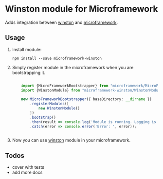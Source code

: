 # Winston module for Microframework

Adds integration between [winston](https://github.com/winstonjs/winston) and 
[microframework](https://github.com/PLEEROCK/microframework).

## Usage

1. Install module:

    `npm install --save microframework-winston`

2. Simply register module in the microframework when you are bootstrapping it.
    
    ```typescript
    
        import {MicroFrameworkBootstrapper} from "microframework/MicroFrameworkBootstrapper";
        import {WinstonModule} from "microframework-winston/WinstonModule";
        
        new MicroFrameworkBootstrapper({ baseDirectory: __dirname })
            .registerModules([
                new WinstonModule()
            ])
            .bootstrap()
            .then(result => console.log('Module is running. Logging is available now.'))
            .catch(error => console.error('Error: ', error));
            
    ```

3. Now you can use [winston](http://github.com/PLEEROCK/winston) module in your microframework.

## Todos

* cover with tests
* add more docs